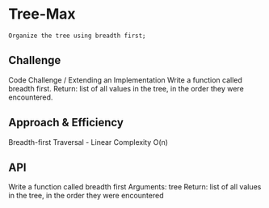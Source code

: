 # Tree-Max
    Organize the tree using breadth first;


## Challenge

Code Challenge / Extending an Implementation
Write a function called breadth first. Return: list of all values in the tree, in the order they were encountered.

## Approach & Efficiency

Breadth-first Traversal - Linear Complexity O(n)

## API
Write a function called breadth first
    Arguments: tree
    Return: list of all values in the tree, in the order they were encountered
